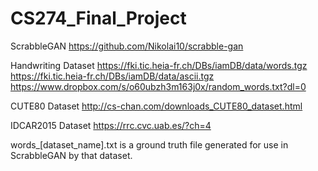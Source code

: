 # CS274_Final_Project

ScrabbleGAN
https://github.com/Nikolai10/scrabble-gan

Handwriting Dataset
https://fki.tic.heia-fr.ch/DBs/iamDB/data/words.tgz
https://fki.tic.heia-fr.ch/DBs/iamDB/data/ascii.tgz
https://www.dropbox.com/s/o60ubzh3m163j0x/random_words.txt?dl=0

CUTE80 Dataset
http://cs-chan.com/downloads_CUTE80_dataset.html

IDCAR2015 Dataset
https://rrc.cvc.uab.es/?ch=4

words_[dataset_name].txt is a ground truth file generated for use in ScrabbleGAN by that dataset.
